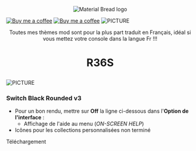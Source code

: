 <p align="center" >
  <img  src="https://github.com/chronoss09/Theme-retro-consoles/blob/main/Banniere.jpg" alt="Material Bread logo" align="center">
</p>

[![Buy me a coffee](https://img.shields.io/badge/Donate-Paypal-blue.svg)](https://www.paypal.com/paypalme/chronoss01)  [![Buy me a coffee](https://img.shields.io/badge/Donate-Kofi-orange.svg)](https://ko-fi.com/chronoss) ![PICTURE](https://img.shields.io/github/downloads/chronoss09/Theme-retro-consoles/total) 
</div>
<p align="center">
Toutes mes thèmes mod sont pour la plus part traduit en Français, idéal si vous mettez votre console dans la langue Fr !!!

# <p align="center"> R36S
![PICTURE](https://github.com/chronoss09/Theme-retro-consoles/blob/main/IMG20240625090711.jpg) 

### Switch Black Rounded v3
- Pour un bon rendu, mettre sur __Off__ la ligne ci-dessous dans l'__Option de l'interface__ :
	- Affichage de l'aide au menu (_ON-SCREEN HELP_)
- Icônes pour les collections personnalisées non terminé

Téléchargement 
